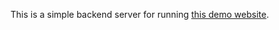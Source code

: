 This is a simple backend server for running [this demo website](https://github.com/BarthesSimpson/Readable).
